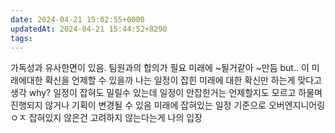 ```yaml
---
date: 2024-04-21 15:02:55+0000
updatedAt: 2024-04-21 15:44:52+8290
tags: 
---
```

가독성과 유사한면이 있음. 팀원과의 합의가 필요
미래에 ~될거같아 ~만듬
but.. 이 미래에대한 확신을 언제할 수 있을까
나는 일정이 잡힌 미래에 대한 확신만 하는게 맞다고 생각
why? 일정이 잡혀도 밀릴수 있는데 일정이 안잡힌거는 언제할지도 모르고 하물며 진행되지 않거나 기획이 변경될 수 있음
미래에 잡혀있는 일정 기준으로 오버엔지니어링 ㅇㅈ
잡혀있지 않은건 고려하지 않는다는게 나의 입장